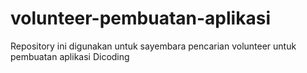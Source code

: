 # volunteer-pembuatan-aplikasi
Repository ini digunakan untuk sayembara pencarian volunteer untuk pembuatan aplikasi Dicoding
